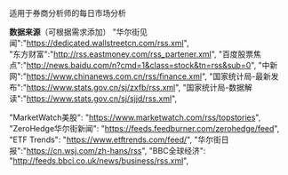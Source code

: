 适用于券商分析师的每日市场分析

**数据来源**（可根据需求添加）
"华尔街见闻":"https://dedicated.wallstreetcn.com/rss.xml",      
"东方财富":"http://rss.eastmoney.com/rss_partener.xml",
"百度股票焦点":"http://news.baidu.com/n?cmd=1&class=stock&tn=rss&sub=0",
"中新网":"https://www.chinanews.com.cn/rss/finance.xml",
"国家统计局-最新发布":"https://www.stats.gov.cn/sj/zxfb/rss.xml",
"国家统计局-数据解读":"https://www.stats.gov.cn/sj/sjjd/rss.xml",

"MarketWatch美股": "https://www.marketwatch.com/rss/topstories",
"ZeroHedge华尔街新闻": "https://feeds.feedburner.com/zerohedge/feed",
"ETF Trends": "https://www.etftrends.com/feed/",
"华尔街日报":"https://cn.wsj.com/zh-hans/rss",
"BBC全球经济": "http://feeds.bbci.co.uk/news/business/rss.xml",
